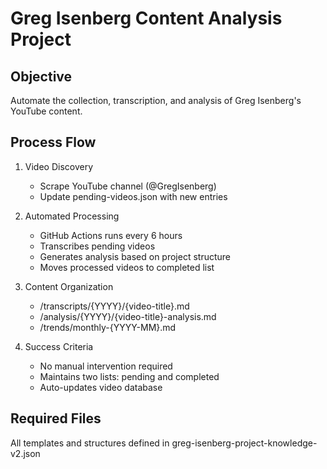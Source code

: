 # Greg Isenberg Content Analysis Project

## Objective
Automate the collection, transcription, and analysis of Greg Isenberg's YouTube content.

## Process Flow
1. Video Discovery
   - Scrape YouTube channel (@GregIsenberg)
   - Update pending-videos.json with new entries

2. Automated Processing
   - GitHub Actions runs every 6 hours
   - Transcribes pending videos
   - Generates analysis based on project structure
   - Moves processed videos to completed list

3. Content Organization
   - /transcripts/{YYYY}/{video-title}.md
   - /analysis/{YYYY}/{video-title}-analysis.md
   - /trends/monthly-{YYYY-MM}.md

4. Success Criteria
   - No manual intervention required
   - Maintains two lists: pending and completed
   - Auto-updates video database

## Required Files
All templates and structures defined in greg-isenberg-project-knowledge-v2.json